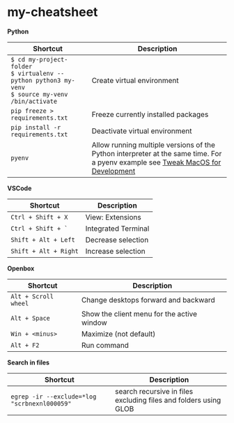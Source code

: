 # my-cheatsheet

__Python__

Shortcut | Description
-- | --
`$ cd my-project-folder`<br> `$ virtualenv --python python3 my-venv`<br> `$ source my-venv /bin/activate`<br>|Create virtual environment
`pip freeze > requirements.txt`|Freeze currently installed packages
`pip install -r requirements.txt`|Deactivate virtual environment
`pyenv`|Allow running multiple versions of the Python interpreter at the same time. For a pyenv example see [Tweak MacOS for Development](https://reflective.atlassian.net/wiki/spaces/TN/pages/58518889/Tweak+MacOS+for+development#TweakMacOSfordevelopment)

__VSCode__

Shortcut|Description
-- | --
`Ctrl + Shift + X`|View: Extensions
``Ctrl + Shift + ` ``|Integrated Terminal
`Shift + Alt + Left`|Decrease selection
`Shift + Alt + Right`|Increase selection

__Openbox__

Shortcut|Description
-- | --
`Alt + Scroll wheel`|Change desktops forward and backward
`Alt + Space`|Show the client menu for the active window
`Win + <minus>`|Maximize (not default)
`Alt + F2`|Run command

__Search in files__

Shortcut|Description
-- | --
`egrep -ir --exclude=*log "scrbnexnl000059"`|search recursive in files excluding files and folders using GLOB